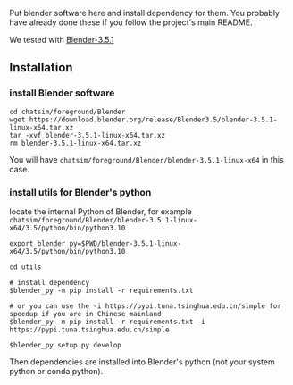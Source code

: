 Put blender software here and install dependency for them. 
You probably have already done these if you follow the project's main README.

We tested with [Blender-3.5.1](https://download.blender.org/release/Blender3.5/blender-3.5.1-linux-x64.tar.xz)

## Installation

### install Blender software
```
cd chatsim/foreground/Blender
wget https://download.blender.org/release/Blender3.5/blender-3.5.1-linux-x64.tar.xz
tar -xvf blender-3.5.1-linux-x64.tar.xz
rm blender-3.5.1-linux-x64.tar.xz
```
You will have `chatsim/foreground/Blender/blender-3.5.1-linux-x64` in this case.

### install utils for Blender's python
locate the internal Python of Blender, for example `chatsim/foreground/Blender/blender-3.5.1-linux-x64/3.5/python/bin/python3.10`

```
export blender_py=$PWD/blender-3.5.1-linux-x64/3.5/python/bin/python3.10

cd utils

# install dependency
$blender_py -m pip install -r requirements.txt 

# or you can use the -i https://pypi.tuna.tsinghua.edu.cn/simple for speedup if you are in Chinese mainland
$blender_py -m pip install -r requirements.txt -i https://pypi.tuna.tsinghua.edu.cn/simple

$blender_py setup.py develop
```

Then dependencies are installed into Blender's python (not your system python or conda python).
